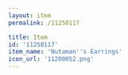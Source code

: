 ```yaml
---
layout: item
permalink: /11250117

title: Item
id: '11250117'
item_name: 'Nutaman''s Earrings'
icon_url: '11200052.png'
---
```


